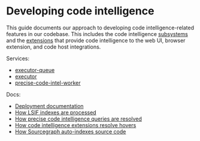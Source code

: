 # Developing code intelligence

This guide documents our approach to developing code intelligence-related features in our codebase. This includes the code intelligence [subsystems](https://github.com/sourcegraph/sourcegraph/tree/main/enterprise/cmd) and the [extensions](https://github.com/sourcegraph/code-intel-extensions) that provide code intelligence to the web UI, browser extension, and code host integrations.

Services:

- [executor-queue](https://github.com/sourcegraph/sourcegraph/blob/main/enterprise/cmd/executor-queue/README.md)
- [executor](https://github.com/sourcegraph/sourcegraph/blob/main/enterprise/cmd/executor/README.md)
- [precise-code-intel-worker](https://github.com/sourcegraph/sourcegraph/blob/main/enterprise/cmd/precise-code-intel-worker/README.md)

Docs:

- [Deployment documentation](deployment.md)
- [How LSIF indexes are processed](uploads.md)
- [How precise code intelligence queries are resolved](queries.md)
- [How code intelligence extensions resolve hovers](extensions.md)
- [How Sourcegraph auto-indexes source code](auto-indexing.md)

